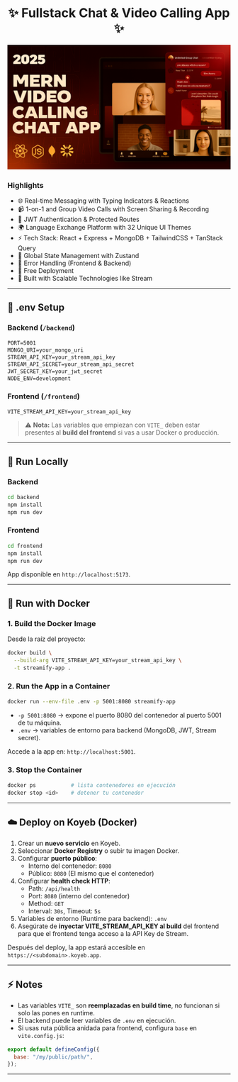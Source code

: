 <h1 align="center">✨ Fullstack Chat & Video Calling App ✨</h1>

![Demo App](/image.png)

### Highlights

- 🌐 Real-time Messaging with Typing Indicators & Reactions
- 📹 1-on-1 and Group Video Calls with Screen Sharing & Recording
- 🔐 JWT Authentication & Protected Routes
- 🌍 Language Exchange Platform with 32 Unique UI Themes
- ⚡ Tech Stack: React + Express + MongoDB + TailwindCSS + TanStack Query
- 🧠 Global State Management with Zustand
- 🚨 Error Handling (Frontend & Backend)
- 🚀 Free Deployment
- 🎯 Built with Scalable Technologies like Stream

---

## 🧪 .env Setup

### Backend (`/backend`)

```env
PORT=5001
MONGO_URI=your_mongo_uri
STREAM_API_KEY=your_stream_api_key
STREAM_API_SECRET=your_stream_api_secret
JWT_SECRET_KEY=your_jwt_secret
NODE_ENV=development
```

### Frontend (`/frontend`)

```env
VITE_STREAM_API_KEY=your_stream_api_key
```

> ⚠️ **Nota:** Las variables que empiezan con `VITE_` deben estar presentes al **build del frontend** si vas a usar Docker o producción.

---

## 🔧 Run Locally

### Backend

```bash
cd backend
npm install
npm run dev
```

### Frontend

```bash
cd frontend
npm install
npm run dev
```

App disponible en `http://localhost:5173`.

---

## 🐳 Run with Docker

### 1. Build the Docker Image

Desde la raíz del proyecto:

```bash
docker build \
  --build-arg VITE_STREAM_API_KEY=your_stream_api_key \
  -t streamify-app .
```

### 2. Run the App in a Container

```bash
docker run --env-file .env -p 5001:8080 streamify-app
```

- `-p 5001:8080` → expone el puerto 8080 del contenedor al puerto 5001 de tu máquina.
- `.env` → variables de entorno para backend (MongoDB, JWT, Stream secret).

Accede a la app en: `http://localhost:5001`.

### 3. Stop the Container

```bash
docker ps           # lista contenedores en ejecución
docker stop <id>    # detener tu contenedor
```

---

## ☁️ Deploy on Koyeb (Docker)

1. Crear un **nuevo servicio** en Koyeb.
2. Seleccionar **Docker Registry** o subir tu imagen Docker.
3. Configurar **puerto público**:
   - Interno del contenedor: `8080`
   - Público: `8080` (El mismo que el contenedor)
4. Configurar **health check HTTP**:
   - Path: `/api/health`
   - Port: `8080` (interno del contenedor)
   - Method: `GET`
   - Interval: `30s`, Timeout: `5s`
5. Variables de entorno (Runtime para backend): `.env`
6. Asegúrate de **inyectar VITE\_STREAM\_API\_KEY al build** del frontend para que el frontend tenga acceso a la API Key de Stream.

Después del deploy, la app estará accesible en `https://<subdomain>.koyeb.app`.

---

## ⚡ Notes

- Las variables `VITE_` son **reemplazadas en build time**, no funcionan si solo las pones en runtime.
- El backend puede leer variables de `.env` en ejecución.
- Si usas ruta pública anidada para frontend, configura `base` en `vite.config.js`:

```js
export default defineConfig({
  base: "/my/public/path/",
});
```

---

